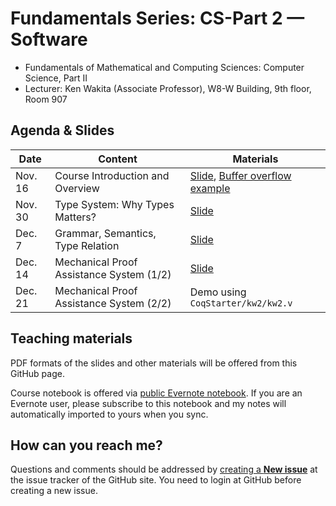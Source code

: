 # Fundamentals Series: CS-Part 2 — Software

- Fundamentals of Mathematical and Computing Sciences: Computer Science, Part II
- Lecturer: Ken Wakita (Associate Professor), W8-W Building, 9th floor, Room 907

## Agenda & Slides

Date | Content | Materials
--- | --- | ---
Nov. 16 | Course Introduction and Overview | [Slide](https://github.com/wakita/fmcs2015/blob/master/kw1.pdf), [Buffer overflow example](https://github.com/wakita/fmcs2015/blob/master/1116/)
Nov. 30 | Type System: Why Types Matters? | [Slide](https://github.com/wakita/fmcs2015/blob/master/kw23.pdf)
Dec.  7 | Grammar, Semantics, Type Relation | [Slide](https://github.com/wakita/fmcs2015/blob/master/kw23.pdf)
Dec. 14 | Mechanical Proof Assistance System (1/2) | [Slide](https://github.com/wakita/fmcs2015/blob/master/kw4.pdf)
Dec. 21 | Mechanical Proof Assistance System (2/2) | Demo using `CoqStarter/kw2/kw2.v`

## Teaching materials

PDF formats of the slides and other materials will be offered from this GitHub page.

Course notebook is offered via [public Evernote notebook](https://www.evernote.com/pub/kwakita/2015-fmcs-pub).  If you are an Evernote user, please subscribe to this notebook and my notes will automatically imported to yours when you sync.

## How can you reach me?

Questions and comments should be addressed by [creating a **New issue**](https://github.com/wakita/fmcs2015/issues) at the issue tracker of the GitHub site.  You need to login at GitHub before creating a new issue.
